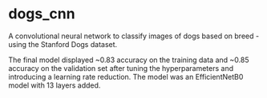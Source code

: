 # dogs_cnn
A convolutional neural network to classify images of dogs based on breed - using the Stanford Dogs dataset.

The final model displayed ~0.83 accuracy on the training data and ~0.85 accuracy on the validation set after tuning the hyperparameters and introducing a learning rate reduction. The model was an EfficientNetB0 model with 13 layers added.
